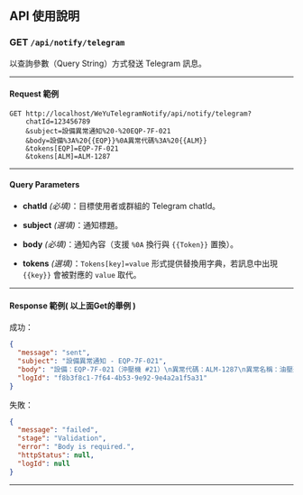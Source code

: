 ## API 使用說明

### GET `/api/notify/telegram`

以查詢參數（Query String）方式發送 Telegram 訊息。

* * *

#### Request 範例

```http
GET http://localhost/WeYuTelegramNotify/api/notify/telegram?
    chatId=123456789
    &subject=設備異常通知%20-%20EQP-7F-021
    &body=設備%3A%20{{EQP}}%0A異常代碼%3A%20{{ALM}}
    &tokens[EQP]=EQP-7F-021
    &tokens[ALM]=ALM-1287
```

* * *

#### Query Parameters

* **chatId** _(必填)_：目標使用者或群組的 Telegram chatId。

* **subject** _(選填)_：通知標題。

* **body** _(必填)_：通知內容（支援 `%0A` 換行與 `{{Token}}` 置換）。

* **tokens** _(選填)_：`Tokens[key]=value` 形式提供替換用字典，若訊息中出現 `{{key}}` 會被對應的 `value` 取代。

* * *

#### Response 範例( 以上面Get的舉例 )

成功：

```json
{
  "message": "sent",
  "subject": "設備異常通知 - EQP-7F-021",
  "body": "設備：EQP-7F-021（沖壓機 #21）\n異常代碼：ALM-1287\n異常名稱：油壓過低\n等級：重大\n發生時間：2025/08/27 09:15:42\n建議處置：立即停機檢查油壓泵，聯絡設備工程。",
  "logId": "f8b3f8c1-7f64-4b53-9e92-9e4a2a1f5a31"
}
```

失敗：

```json
{
  "message": "failed",
  "stage": "Validation",
  "error": "Body is required.",
  "httpStatus": null,
  "logId": null
}
```

* * *